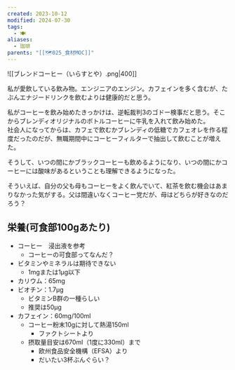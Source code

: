 ```yaml
---
created: 2023-10-12
modified: 2024-07-30
tags:
  - 🍽️
aliases:
  - 珈琲
parents: "[[🗺️025_食材MOC]]"
---
```

![[ブレンドコーヒー（いらすとや）.png|400]]

私が愛飲している飲み物。エンジニアのエンジン。カフェインを多く含むが、たぶんエナジードリンクを飲むよりは健康的だと思う。

私がコーヒーを飲み始めたきっかけは、逆転裁判3のゴドー検事だと思う。そこからブレンディオリジナルのボトルコーヒーに牛乳を入れて飲み始めた。  
社会人になってからは、カフェで飲むかブレンディの低糖でカフェオレを作る程度だったのだが、無職期間中にコーヒーフィルターで抽出して飲むことが増えた。

そうして、いつの間にかブラックコーヒーも飲めるようになり、いつの間にかコーヒーには酸味があるということも理解できるようになった。

そういえば、自分の父も母もコーヒーをよく飲んでいて、紅茶を飲む機会はあまりなかった気がする。父は間違いなくコーヒー党だが、母はどちらが好きなのだろう？

## 栄養(可食部100gあたり)
- コーヒー　浸出液を参考
	- コーヒーの可食部ってなんだ？
- ビタミンやミネラルは期待できない
	- 1mgまたは1μg以下
- カリウム：65mg
- ビオチン：1.7μg
	- ビタミンB群の一種らしい
	- 推奨は50μg
- カフェイン：60mg/100ml
	- コーヒー粉末10gに対して熱湯150ml 
		- ファクトシートより
	- 摂取量目安は670ml（1度に330ml）まで
		- 欧州食品安全機構（EFSA）より
		- だいたい3杯ぶんぐらい？